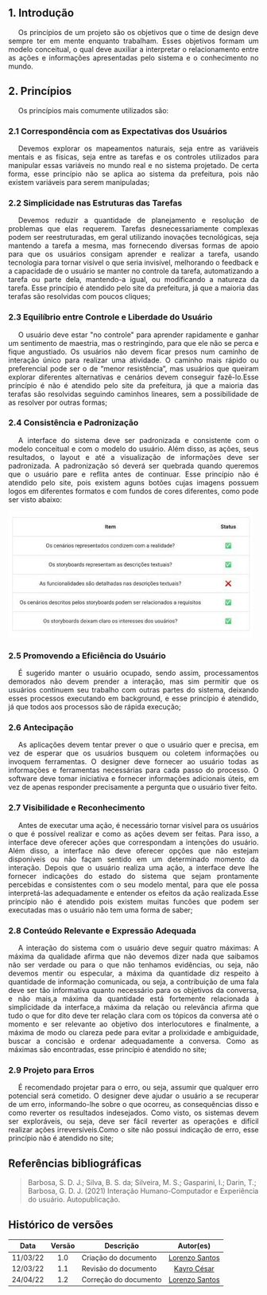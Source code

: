 ## 1. Introdução

<p style="text-indent: 20px; text-align: justify">
Os princípios de um projeto são os objetivos que o time de design deve sempre ter em mente enquanto trabalham. Esses objetivos formam um modelo conceitual, o qual deve auxiliar a interpretar o
relacionamento entre as ações e informações apresentadas pelo sistema e o conhecimento no mundo.
</p>

## 2. Princípios

<p style="text-indent: 20px; text-align: justify">
    Os princípios mais comumente utilizados são:    
</p>


### 2.1 Correspondência com as Expectativas dos Usuários
 <p style="text-indent: 20px; text-align: justify">Devemos explorar os mapeamentos naturais, seja entre as variáveis mentais e
    as físicas, seja entre as tarefas e os controles utilizados para manipular essas variáveis no mundo real e no sistema projetado. De certa forma, esse princípio não se aplica ao sistema da prefeitura, pois não existem variáveis para serem manipuladas;
    </p>

### 2.2 Simplicidade nas Estruturas das Tarefas
<p style="text-indent: 20px; text-align: justify">Devemos reduzir a quantidade de planejamento e
    resolução de problemas que elas requerem. Tarefas desnecessariamente complexas podem ser reestruturadas,
    em geral utilizando inovações tecnológicas, seja mantendo a tarefa a mesma, mas fornecendo diversas formas de
    apoio para que os usuários consigam aprender e realizar a tarefa, usando tecnologia para tornar visível o
    que seria invisível, melhorando o feedback e a capacidade de o usuário se manter no controle da tarefa, automatizando a tarefa ou parte dela, mantendo-a igual, ou modificando a natureza da tarefa. Esse princípio é atendido pelo site da prefeitura, já que a maioria das terafas são resolvidas com poucos cliques;</p>

### 2.3 Equilíbrio entre Controle e Liberdade do Usuário
<p style="text-indent: 20px; text-align: justify">O usuário deve estar "no controle" para aprender rapidamente e ganhar um sentimento de maestria, mas o restringindo, para que ele não se perca e fique angustiado. Os usuários não devem ficar presos num caminho de interação único para
realizar uma atividade. O caminho mais rápido ou preferencial pode ser o de “menor resistência”, mas
usuários que queiram explorar diferentes alternativas e cenários devem conseguir fazê-lo.Esse princípio é não é atendido pelo site da prefeitura, já que a maioria das terafas são resolvidas seguindo caminhos lineares, sem a possibilidade de as resolver por outras formas;</p>

### 2.4 Consistência e Padronização
<p style="text-indent: 20px; text-align: justify">A interface do sistema deve ser padronizada e consistente com o modelo conceitual e com o modelo do usuário. Além disso, as ações, seus resultados, o layout e até a visualização de informações deve ser padronizada. A padronização só deverá ser quebrada quando queremos que o usuário pare e reflita antes de continuar. Esse princípio não é atendido pelo site, pois existem aguns botões cujas imagens possuem logos em diferentes formatos e com fundos de cores diferentes, como pode ser visto abaixo:</p>

<img src="https://raw.githubusercontent.com/Interacao-Humano-Computador/2021.2-Prefeitura-de-Passo-Fundo/main/assets/img/botoes.png">

### 2.5 Promovendo a Eficiência do Usuário
<p style="text-indent: 20px; text-align: justify">
É sugerido manter o usuário ocupado,
sendo assim, processamentos demorados não devem prender a interação, mas sim permitir que os usuários
continuem seu trabalho com outras partes do sistema, deixando esses processos executando em background, e esse princípio é atendido, já que todos aos processos são de rápida execução;</p>

### 2.6 Antecipação
<p style="text-indent: 20px; text-align: justify">As aplicações devem tentar prever o que o usuário quer e precisa, em vez de esperar que os usuários
busquem ou coletem informações ou invoquem ferramentas. O designer deve fornecer ao usuário todas as
informações e ferramentas necessárias para cada passo do processo. O software deve tomar iniciativa e fornecer informações adicionais úteis,
em vez de apenas responder precisamente a pergunta que o usuário tiver feito.</p>

### 2.7 Visibilidade e Reconhecimento
<p style="text-indent: 20px; text-align: justify">Antes de executar uma ação, é necessário tornar visível para os usuários o
que é possível realizar e como as ações devem ser feitas. Para isso, a interface deve oferecer ações que
correspondam a intenções do usuário. Além disso, a interface não deve oferecer opções que não estejam
disponíveis ou não façam sentido em um determinado momento da interação. Depois que o usuário realiza
uma ação, a interface deve lhe fornecer indicações do estado do sistema que sejam prontamente percebidas
e consistentes com o seu modelo mental, para que ele possa interpretá-las adequadamente e entender os
efeitos da ação realizada.Esse princípio não é atendido pois existem muitas funcões que podem ser executadas mas o usuário não tem uma forma de saber;</p>

### 2.8 Conteúdo Relevante e Expressão Adequada
<p style="text-indent: 20px; text-align: justify">A interação do sistema com o usuário deve seguir quatro máximas: A máxima da qualidade afirma que não devemos dizer nada que saibamos não ser verdade ou para
o que não tenhamos evidências, ou seja, não devemos mentir ou especular, a máxima da quantidade
diz respeito à quantidade de informação comunicada, ou seja, a contribuição de uma fala deve ser tão informativa
quanto necessário para os objetivos da conversa, e não mais,a máxima da quantidade está
fortemente relacionada à simplicidade da interface,a máxima da relação ou relevância afirma que
tudo o que for dito deve ter relação clara com os tópicos da conversa até o momento e ser relevante ao
objetivo dos interlocutores e finalmente, a máxima de modo ou clareza pede para evitar a prolixidade
e ambiguidade, buscar a concisão e ordenar adequadamente a conversa. Como as máximas são encontradas, esse princípio é atendido no site;</p>

### 2.9 Projeto para Erros

<p style="text-indent: 20px; text-align: justify">É recomendado projetar para o erro, ou seja, assumir que qualquer erro potencial será cometido.
O designer deve ajudar o usuário a se recuperar de um erro, informando-lhe sobre o que ocorreu, as
consequências disso e como reverter os resultados indesejados. Como visto, os sistemas devem ser
exploráveis, ou seja, deve ser fácil reverter as operações e difícil realizar ações irreversíveis.Como o site não possui indicação de erro, esse princípio não é atendido no site;</p>




## Referências bibliográficas

> Barbosa, S. D. J.; Silva, B. S. da; Silveira, M. S.; Gasparini, I.; Darin, T.; Barbosa, G. D. J. (2021) Interação Humano-Computador e Experiência do usuário. Autopublicação.

## Histórico de versões

 | **Data**   | **Versão** | **Descrição**                            |                **Autor(es)**                 |
 | ---------- | :--------: | ---------------------------------------- | :------------------------------------------: |
 | 11/03/22 |    1.0     |    Criação do documento   |        [Lorenzo Santos](https://github.com/lorenzo7377)         |
 | 12/03/22 |    1.1     |    Revisão do documento   |        [Kayro César](https://github.com/kayrocesar)         |
 | 24/04/22 |    1.2     |    Correção do documento   |        [Lorenzo Santos](https://github.com/lorenzo7377)         |
 
 